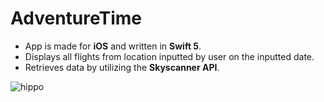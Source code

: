 # AdventureTime
- App is made for **iOS** and written in **Swift 5**. 
- Displays all flights from location inputted by user on the inputted date.
- Retrieves data by utilizing the **Skyscanner API**.

![hippo](https://media3.giphy.com/media/aUovxH8Vf9qDu/giphy.gif)
